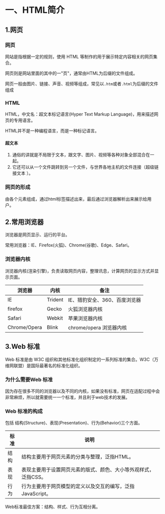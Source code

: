 # 一、HTML简介

## 1.网页

### 网页

网站是指根据一定的规则，使用 HTML 等制作的用于展示特定内容相关的网页集合。

网页则是网站里面的其中的一"页"，通常由HTML为后缀的文件组成。

网页一般由图片、链接、声音、视频等组成，常见以`.htm`或者`.html`为后缀的文件组成

### HTML

HTML，中文名：超文本标记语言(Hyper Text Markup Language)，用来描述网页的专用语言。

HTML并不是一种编程语言，而是一种标记语言。

#### 超文本

1. 通俗的讲就是不局限于文本，跟文字、图片、视频等各种对象全部混合在一起。
2.  它还可以从一个文件跳转到另一个文件，与世界各地主机的文件连接（超级链接文本 ）。

### 网页的形成

由各个元素组成，通过html标签描述出来，最后通过浏览器解析出来展示给用户。





## 2.常用浏览器

浏览器是网页显示、运行的平台。

常用浏览器：IE、Firefox(火狐)、Chrome(谷歌)、Edge、Safari。

### 浏览器内核

浏览器内核(渲染引擎)，负责读取网页内容，整理讯息，计算网页的显示方式并显示页面。

| 浏览器       | 内核    | 备注                          |
| ------------ | ------- | ----------------------------- |
| IE           | Trident | IE、猎豹安全、360、百度浏览器 |
| firefox      | Gecko   | 火狐浏览器内核                |
| Safari       | Webkit  | 苹果浏览器内核                |
| Chrome/Opera | Blink   | chrome/opera 浏览器内核       |

## 3.Web 标准

Web 标准是由 W3C 组织和其他标准化组织制定的一系列标准的集合。W3C（万维网联盟）是国际最著名的标准化组织。

### 为什么需要Web 标准

因为存在很多不同的浏览器以及不同的内核，如果没有标准，网页在适配过程中会非常麻烦，所以就需要统一一个标准，并且利于web技术的发展。

### Web 标准的构成

包括 结构(Structure)、表现(Presentation)、行为(Behavior)三个方面。

| 标准 | 说明                                                         |
| ---- | ------------------------------------------------------------ |
| 结构 | 结构主要用于网页元素的分类与整理，泛指HTML。                 |
| 表现 | 表现主要用于设置网页元素的版式、颜色、大小等外观样式，泛指CSS。 |
| 行为 | 行为主要用于网页模型的定义以及交互的编写，泛指JavaScript。   |

Web标准最佳方案：结构、样式、行为互相分离。
